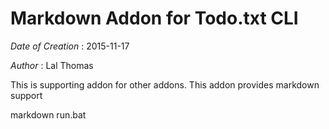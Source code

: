 Markdown Addon for Todo.txt CLI
===============================

*Date of Creation* : 2015-11-17

*Author* : Lal Thomas

This is supporting addon for other addons. This addon provides markdown support

markdown run.bat 
